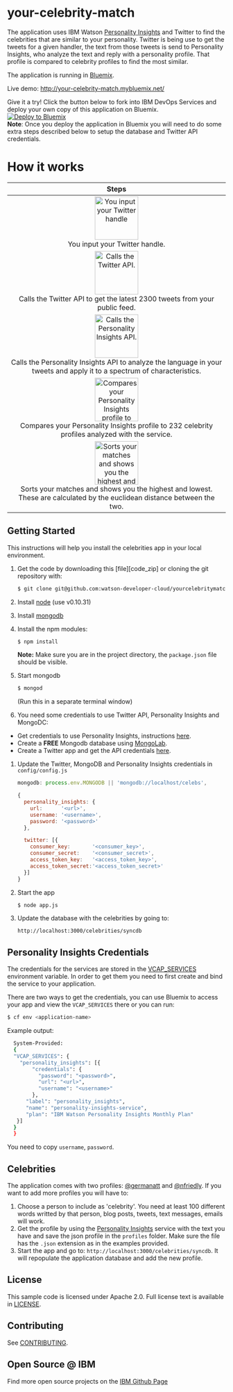 # your-celebrity-match

The application uses IBM Watson [Personality Insights][pi_docs] and Twitter to find the celebrities that are similar to your personality. Twitter is being use to get the tweets for a given handler, the text from those tweets is send to Personality Insights, who analyze the text and reply with a personality profile. That profile is compared to celebrity profiles to find the most similar.

The application is running in [Bluemix][bluemix].

Live demo: http://your-celebrity-match.mybluemix.net/

Give it a try! Click the button below to fork into IBM DevOps Services and deploy your own copy of this application on Bluemix.  
[![Deploy to Bluemix](https://bluemix.net/deploy/button.png)](https://bluemix.net/deploy?repository=https://github.com/watson-developer-cloud/yourcelebritymatch)  
**Note**: Once you deploy the application in Bluemix you will need to do some extra steps described below to setup the database and Twitter API credentials.

# How it works

Steps | 
:------------: |
<img src="http://s7.postimg.org/odqyly6vv/1_enter_handle.gif" alt="You input your Twitter handle" width="100px" height="100px"><br>You input your Twitter handle.<br> |
<img src="http://s7.postimg.org/ag8sgn8t7/2_twitter_feed.gif" alt="Calls the Twitter API." width="100px" height="100px"><br> Calls the Twitter API to get the latest 2300 tweets from your public feed.<br> | 
<img src="http://s7.postimg.org/ltvbrujbv/3_UM_api.gif" alt="Calls the Personality Insights API." width="100px" height="100px"><br> Calls the Personality Insights API to analyze the language in your tweets and apply it to a spectrum of characteristics.<br> |
<img src="http://s7.postimg.org/nmy8g64ij/4_compare_results.gif" alt="Compares your Personality Insights profile to 232 celebrity profiles analyzed with the service." width="100px" height="100px"><br> Compares your Personality Insights profile to 232 celebrity profiles analyzed with the service.<br> |
<img src="http://s7.postimg.org/we59afntn/5_celeb_match.png" alt="Sorts your matches and shows you the highest and lowest. These are calculated by the euclidean distance between the two." width="100px" height="100px"><br> Sorts your matches and shows you the highest and lowest. These are calculated by the euclidean distance between the two.<br> |


## Getting Started

This instructions will help you install the celebrities app in your local environment.

1. Get the code by downloading this [file][code_zip] or cloning the git repository with:

    ```sh
    $ git clone git@github.com:watson-developer-cloud/yourcelebritymatch.git
    ```

1. Install [node][node] (use v0.10.31)

1. Install [mongodb][mongodb]

1. Install the npm modules:

    ```sh
    $ npm install
    ```
    **Note:** Make sure you are in the project directory, the `package.json` file should be visible.

1. Start mongodb

    ```sh
    $ mongod
    ```
    (Run this in a separate terminal window)

1. You need some credentials to use Twitter API, Personality Insights and MongoDC:
  * Get credentials to use Personality Insights, instructions [here][pi_cred].  
  * Create a **FREE** Mongodb database using [MongoLab](https://mongolab.com).  
  * Create a Twitter app and get the API credentials [here][twitter_app].
1. Update the Twitter, MongoDB and Personality Insights credentials in `config/config.js`
    ```js
    mongodb: process.env.MONGODB || 'mongodb://localhost/celebs',

    {
      personality_insights: {
        url:      '<url>',
        username: '<username>',
        password: '<password>'
      },

      twitter: [{
        consumer_key:       '<consumer_key>',
        consumer_secret:    '<consumer_secret>',
        access_token_key:   '<access_token_key>',
        access_token_secret:'<access_token_secret>'
      }]
    }
    ```

1. Start the app

    ```sh
    $ node app.js
    ```

1. Update the database with the celebrities by going to:

    `http://localhost:3000/celebrities/syncdb`


## Personality Insights Credentials
The credentials for the services are stored in the [VCAP_SERVICES][vcap_environment] environment variable. In order to get them you need to first create and bind the service to your application.

There are two ways to get the credentials, you can use Bluemix to access your app and view the `VCAP_SERVICES` there or you can run:

```sh
$ cf env <application-name>
```

Example output:
```sh
  System-Provided:
  {
  "VCAP_SERVICES": {
    "personality_insights": [{
        "credentials": {
          "password": "<password>",
          "url": "<url>",
          "username": "<username>"
        },
      "label": "personality_insights",
      "name": "personality-insights-service",
      "plan": "IBM Watson Personality Insights Monthly Plan"
   }]
  }
  }
```

You need to copy `username`, `password`.

## Celebrities
  The application comes with two profiles: [@germanatt][german_twitter] and [@nfriedly][nathan_twitter]. If you want to add more profiles you will have to:
  1. Choose a person to include as 'celebrity'. You need at least 100 different words writted by that person, blog posts, tweets, text messages, emails will work.
  1. Get the profile by using the [Personality Insights][pi_docs] service with the text you have and save the json profile in the `profiles` folder. Make sure the file has the `.json` extension as in the examples provided.
  1. Start the app and go to: `http://localhost:3000/celebrities/syncdb`. It will repopulate the application database and add the new profile.

## License

  This sample code is licensed under Apache 2.0. Full license text is available in [LICENSE](LICENSE).

## Contributing

  See [CONTRIBUTING](CONTRIBUTING.md).

## Open Source @ IBM
  Find more open source projects on the [IBM Github Page](http://ibm.github.io/)

[bluemix]: https://console.ng.bluemix.net/
[node]: http://nodejs.org/download
[mongodb]: http://docs.mongodb.org/manual/installation/
[pi_cred]: https://github.com/watson-developer-cloud/um-ruby/blob/master/README.md
[twitter_app]: https://apps.twitter.com/app/new
[german_twitter]: https://twitter.com/germanatt
[nathan_twitter]: https://twitter.com/nfriedly
[pi_docs]: http://www.ibm.com/smarterplanet/us/en/ibmwatson/developercloud/doc/personality-insights/
[vcap_environment]: https://www.ibm.com/smarterplanet/us/en/ibmwatson/developercloud/doc/getting_started/#VcapEnvVar
